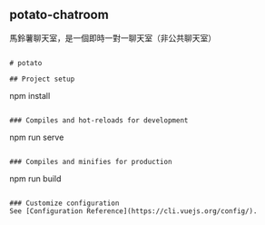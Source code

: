 ## potato-chatroom
馬鈴薯聊天室，是一個即時一對一聊天室（非公共聊天室）

```

# potato

## Project setup
```
npm install
```

### Compiles and hot-reloads for development
```
npm run serve
```

### Compiles and minifies for production
```
npm run build
```

### Customize configuration
See [Configuration Reference](https://cli.vuejs.org/config/).
